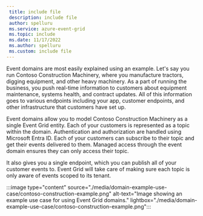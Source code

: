 ```yaml
---
 title: include file
 description: include file
 author: spelluru
 ms.service: azure-event-grid
 ms.topic: include
 ms.date: 11/17/2022
 ms.author: spelluru
 ms.custom: include file
---
```



Event domains are most easily explained using an example. Let's say you run Contoso Construction Machinery, where you manufacture tractors, digging equipment, and other heavy machinery. As a part of running the business, you push real-time information to customers about equipment maintenance, systems health, and contract updates. All of this information goes to various endpoints including your app, customer endpoints, and other infrastructure that customers have set up.

Event domains allow you to model Contoso Construction Machinery as a single Event Grid entity. Each of your customers is represented as a topic within the domain. Authentication and authorization are handled using Microsoft Entra ID. Each of your customers can subscribe to their topic and get their events delivered to them. Managed access through the event domain ensures they can only access their topic.

It also gives you a single endpoint, which you can publish all of your customer events to. Event Grid will take care of making sure each topic is only aware of events scoped to its tenant.

:::image type="content" source="./media/domain-example-use-case/contoso-construction-example.png" alt-text="Image showing an example use case for using Event Grid domains." lightbox="./media/domain-example-use-case/contoso-construction-example.png":::

